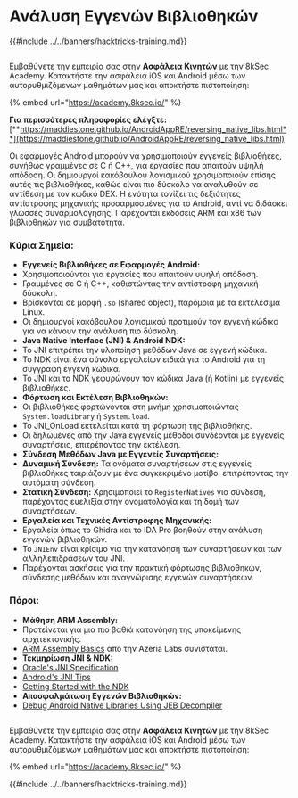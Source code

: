 # Ανάλυση Εγγενών Βιβλιοθηκών

{{#include ../../banners/hacktricks-training.md}}

<figure><img src="/images/image (2).png" alt=""><figcaption></figcaption></figure>

Εμβαθύνετε την εμπειρία σας στην **Ασφάλεια Κινητών** με την 8kSec Academy. Κατακτήστε την ασφάλεια iOS και Android μέσω των αυτορυθμιζόμενων μαθημάτων μας και αποκτήστε πιστοποίηση:

{% embed url="https://academy.8ksec.io/" %}

**Για περισσότερες πληροφορίες ελέγξτε:** [**https://maddiestone.github.io/AndroidAppRE/reversing_native_libs.html**](https://maddiestone.github.io/AndroidAppRE/reversing_native_libs.html)

Οι εφαρμογές Android μπορούν να χρησιμοποιούν εγγενείς βιβλιοθήκες, συνήθως γραμμένες σε C ή C++, για εργασίες που απαιτούν υψηλή απόδοση. Οι δημιουργοί κακόβουλου λογισμικού χρησιμοποιούν επίσης αυτές τις βιβλιοθήκες, καθώς είναι πιο δύσκολο να αναλυθούν σε αντίθεση με τον κωδικό DEX. Η ενότητα τονίζει τις δεξιότητες αντίστροφης μηχανικής προσαρμοσμένες για το Android, αντί να διδάσκει γλώσσες συναρμολόγησης. Παρέχονται εκδόσεις ARM και x86 των βιβλιοθηκών για συμβατότητα.

### Κύρια Σημεία:

- **Εγγενείς Βιβλιοθήκες σε Εφαρμογές Android:**
- Χρησιμοποιούνται για εργασίες που απαιτούν υψηλή απόδοση.
- Γραμμένες σε C ή C++, καθιστώντας την αντίστροφη μηχανική δύσκολη.
- Βρίσκονται σε μορφή `.so` (shared object), παρόμοια με τα εκτελέσιμα Linux.
- Οι δημιουργοί κακόβουλου λογισμικού προτιμούν τον εγγενή κώδικα για να κάνουν την ανάλυση πιο δύσκολη.
- **Java Native Interface (JNI) & Android NDK:**
- Το JNI επιτρέπει την υλοποίηση μεθόδων Java σε εγγενή κώδικα.
- Το NDK είναι ένα σύνολο εργαλείων ειδικά για το Android για τη συγγραφή εγγενή κώδικα.
- Το JNI και το NDK γεφυρώνουν τον κώδικα Java (ή Kotlin) με εγγενείς βιβλιοθήκες.
- **Φόρτωση και Εκτέλεση Βιβλιοθηκών:**
- Οι βιβλιοθήκες φορτώνονται στη μνήμη χρησιμοποιώντας `System.loadLibrary` ή `System.load`.
- Το JNI_OnLoad εκτελείται κατά τη φόρτωση της βιβλιοθήκης.
- Οι δηλωμένες από την Java εγγενείς μέθοδοι συνδέονται με εγγενείς συναρτήσεις, επιτρέποντας την εκτέλεση.
- **Σύνδεση Μεθόδων Java με Εγγενείς Συναρτήσεις:**
- **Δυναμική Σύνδεση:** Τα ονόματα συναρτήσεων στις εγγενείς βιβλιοθήκες ταιριάζουν με ένα συγκεκριμένο μοτίβο, επιτρέποντας την αυτόματη σύνδεση.
- **Στατική Σύνδεση:** Χρησιμοποιεί το `RegisterNatives` για σύνδεση, παρέχοντας ευελιξία στην ονοματολογία και τη δομή των συναρτήσεων.
- **Εργαλεία και Τεχνικές Αντίστροφης Μηχανικής:**
- Εργαλεία όπως το Ghidra και το IDA Pro βοηθούν στην ανάλυση εγγενών βιβλιοθηκών.
- Το `JNIEnv` είναι κρίσιμο για την κατανόηση των συναρτήσεων και των αλληλεπιδράσεων του JNI.
- Παρέχονται ασκήσεις για την πρακτική φόρτωσης βιβλιοθηκών, σύνδεσης μεθόδων και αναγνώρισης εγγενών συναρτήσεων.

### Πόροι:

- **Μάθηση ARM Assembly:**
- Προτείνεται για μια πιο βαθιά κατανόηση της υποκείμενης αρχιτεκτονικής.
- [ARM Assembly Basics](https://azeria-labs.com/writing-arm-assembly-part-1/) από την Azeria Labs συνιστάται.
- **Τεκμηρίωση JNI & NDK:**
- [Oracle's JNI Specification](https://docs.oracle.com/javase/7/docs/technotes/guides/jni/spec/jniTOC.html)
- [Android's JNI Tips](https://developer.android.com/training/articles/perf-jni)
- [Getting Started with the NDK](https://developer.android.com/ndk/guides/)
- **Αποσφαλμάτωση Εγγενών Βιβλιοθηκών:**
- [Debug Android Native Libraries Using JEB Decompiler](https://medium.com/@shubhamsonani/how-to-debug-android-native-libraries-using-jeb-decompiler-eec681a22cf3)

<figure><img src="/images/image (2).png" alt=""><figcaption></figcaption></figure>

Εμβαθύνετε την εμπειρία σας στην **Ασφάλεια Κινητών** με την 8kSec Academy. Κατακτήστε την ασφάλεια iOS και Android μέσω των αυτορυθμιζόμενων μαθημάτων μας και αποκτήστε πιστοποίηση:

{% embed url="https://academy.8ksec.io/" %}

{{#include ../../banners/hacktricks-training.md}}
